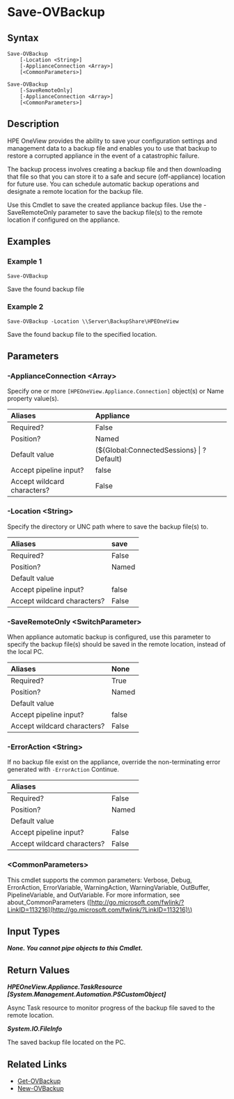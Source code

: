 ﻿---
description: Save existing backups on an appliance.
---

# Save-OVBackup

## Syntax

```text
Save-OVBackup
    [-Location <String>]
    [-ApplianceConnection <Array>]
    [<CommonParameters>]
```

```text
Save-OVBackup
    [-SaveRemoteOnly]
    [-ApplianceConnection <Array>]
    [<CommonParameters>]
```

## Description

HPE OneView provides the ability to save your configuration settings and management data to a backup file and enables you to use that backup to restore a corrupted appliance in the event of a catastrophic failure.

The backup process involves creating a backup file and then downloading that file so that you can store it to a safe and secure (off-appliance) location for future use. You can schedule automatic backup operations and designate a remote location for the backup file.

Use this Cmdlet to save the created appliance backup files.  Use the -SaveRemoteOnly parameter to save the backup file(s) to the remote location if configured on the appliance.

## Examples

###  Example 1 

```text
Save-OVBackup
```

Save the found backup file

###  Example 2 

```text
Save-OVBackup -Location \\Server\BackupShare\HPEOneView
```

Save the found backup file to the specified location.

## Parameters

### -ApplianceConnection &lt;Array&gt;

Specify one or more `[HPEOneView.Appliance.Connection]` object(s) or Name property value(s).

| Aliases | Appliance |
| :--- | :--- |
| Required? | False |
| Position? | Named |
| Default value | (${Global:ConnectedSessions} &vert; ? Default) |
| Accept pipeline input? | false |
| Accept wildcard characters? | False |

### -Location &lt;String&gt;

Specify the directory or UNC path where to save the backup file(s) to.

| Aliases | save |
| :--- | :--- |
| Required? | False |
| Position? | Named |
| Default value |  |
| Accept pipeline input? | false |
| Accept wildcard characters? | False |

### -SaveRemoteOnly &lt;SwitchParameter&gt;

When appliance automatic backup is configured, use this parameter to specify the backup file(s) should be saved in the remote location, instead of the local PC.

| Aliases | None |
| :--- | :--- |
| Required? | True |
| Position? | Named |
| Default value |  |
| Accept pipeline input? | false |
| Accept wildcard characters? | False |

### -ErrorAction &lt;String&gt;

If no backup file exist on the appliance, override the non-terminating error generated with `-ErrorAction` Continue.

| Aliases |  |
| :--- | :--- |
| Required? | False |
| Position? | Named |
| Default value |  |
| Accept pipeline input? | False |
| Accept wildcard characters? | False |

### &lt;CommonParameters&gt;

This cmdlet supports the common parameters: Verbose, Debug, ErrorAction, ErrorVariable, WarningAction, WarningVariable, OutBuffer, PipelineVariable, and OutVariable. For more information, see about\_CommonParameters \([http://go.microsoft.com/fwlink/?LinkID=113216](http://go.microsoft.com/fwlink/?LinkID=113216)\)

## Input Types

_**None.  You cannot pipe objects to this Cmdlet.**_

## Return Values

_**HPEOneView.Appliance.TaskResource [System.Management.Automation.PSCustomObject]**_

Async Task resource to monitor progress of the backup file saved to the remote location.

_**System.IO.FileInfo**_

The saved backup file located on the PC.

## Related Links

* [Get-OVBackup](get-ovbackup.md)
* [New-OVBackup](new-ovbackup.md)
